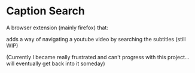 # Caption Search
A browser extension (mainly firefox) that:

adds a way of navigating a youtube video by searching the subtitles (still WIP)



(Currently I became really frustrated and can't progress with this project... will eventually get back into it someday)
